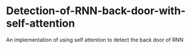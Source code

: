 # Detection-of-RNN-back-door-with-self-attention
An implementation of using self attention to detect the back door of RNN
